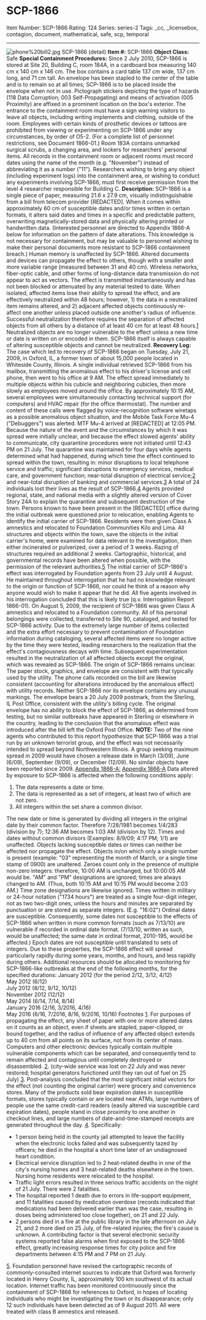 # SCP-1866
Item Number: SCP-1866
Rating: 124
Series: series-2
Tags: _cc, _licensebox, contagion, document, mathematical, safe, scp, temporal

---

![phone%20bill2.jpg](https://scp-wiki.wdfiles.com/local--files/scp-1866/phone%20bill2.jpg)
SCP-1866 (detail)
**Item #:** SCP-1866
**Object Class:** Safe
**Special Containment Procedures:** Since 2 July 2010, SCP-1866 is stored at Site 20, Building C, room 184A, in a cardboard box measuring 140 cm x 140 cm x 146 cm. The box contains a card table 137 cm wide, 137 cm long, and 71 cm tall. An envelope has been stapled to the center of the table and is to remain so at all times; SCP-1866 is to be placed inside the envelope when not in use. Pictograph stickers depicting the type of hazards (118 Data Corruption; 003 Self-Propagating) and means of activation (005 Proximity) are affixed in a prominent location on the box's exterior.
The entrance to the containment room must have a sign warning visitors to leave all objects, including writing implements and clothing, outside of the room. Employees with certain kinds of prosthetic devices or tattoos are prohibited from viewing or experimenting on SCP-1866 under any circumstances, by order of O5-2. (For a complete list of personnel restrictions, see Document 1866-01.) Room 183A contains unmarked surgical scrubs, a changing area, and lockers for researchers' personal items.
All records in the containment room or adjacent rooms must record dates using the name of the month (e.g. "November") instead of abbreviating it as a number ("11").
Researchers wishing to bring any object (including experiment logs) into the containment area, or wishing to conduct any experiments involving SCP-1866, must first receive permission from the level 4 researcher responsible for Building C.
**Description:** SCP-1866 is a single piece of paper, measuring 21.6 x 27.9 cm, visually indistinguishable from a bill from telecom provider [REDACTED]. When it comes within approximately 60 cm of susceptible dates and/or times written in certain formats, it alters said dates and times in a specific and predictable pattern, overwriting magnetically-stored data and physically altering printed or handwritten data. (Interested personnel are directed to Appendix 1866-A below for information on the pattern of date alterations. This knowledge is not necessary for containment, but may be valuable to personnel wishing to make their personal documents more resistant to SCP-1866 containment breach.) Human memory is unaffected by SCP-1866.
Altered documents and devices can propagate the effect to others, though with a smaller and more variable range (measured between 31 and 40 cm). Wireless networks, fiber-optic cable, and other forms of long-distance data transmission do not appear to act as vectors.
The effect is transmitted instantaneously and has not been blocked or attenuated by any material tested to date.
When isolated, affected items lose their ability to spread the effect, and are effectively neutralized within 48 hours; however, 1) the data in a neutralized item remains altered, and 2) adjacent affected objects continuously re-affect one another unless placed outside one another's radius of influence. Successful neutralization therefore requires the separation of affected objects from all others by a distance of at least 40 cm for at least 48 hours.[1](javascript:;) Neutralized objects are no longer vulnerable to the effect unless a new time or date is written on or encoded in them.
SCP-1866 itself is always capable of altering susceptible objects and cannot be neutralized.
**Recovery Log:**  
The case which led to recovery of SCP-1866 began on Tuesday, July 21, 2009, in Oxford, IL, a former town of about 15,000 people located in Whiteside County, Illinois. A single individual retrieved SCP-1866 from his mailbox, transmitting the anomalous effect to his driver's license and cell phone, then went to his office at 9 AM. The effect spread immediately to multiple objects within his cubicle and neighboring cubicles, then more slowly as employees moved around the office.
By approximately 10:15 AM, several employees were simultaneously contacting technical support (for computers) and HVAC repair (for the office thermostat). The number and content of these calls were flagged by voice-recognition software wiretaps as a possible anomalous object situation, and the Mobile Task Force Mu-4 ("Debuggers") was alerted.
MTF Mu-4 arrived at [REDACTED] at 12:05 PM. Because the nature of the event and the circumstances by which it was spread were initially unclear, and because the effect slowed agents' ability to communicate, city quarantine procedures were not initiated until 12:43 PM on 21 July. The quarantine was maintained for four days while agents determined what had happened, during which time the effect continued to spread within the town, resulting in: minor disruptions to local telephone service and traffic; significant disruptions to emergency services, medical care, and government function; near-total disruption of electrical service;[2](javascript:;) and near-total disruption of banking and commercial services.[3](javascript:;)
A total of 24 individuals lost their lives as the result of SCP-1866.[4](javascript:;)
Agents provided regional, state, and national media with a slightly altered version of Cover Story 24A to explain the quarantine and subsequent destruction of the town. Persons known to have been present in the [REDACTED] office during the initial outbreak were questioned prior to relocation, enabling Agents to identify the initial carrier of SCP-1866. Residents were then given Class A amnestics and relocated to Foundation Communities Kilo and Lima. All structures and objects within the town, save the objects in the initial carrier's home, were examined for data relevant to the investigation, then either incinerated or pulverized, over a period of 3 weeks. Razing of structures required an additional 2 weeks. Cartographic, historical, and governmental records have been altered when possible, with the permission of the relevant authorities.[5](javascript:;)
The initial carrier of SCP-1866's effect was interrogated by Foundation agents from 23 July until 4 August. He maintained throughout interrogation that he had no knowledge relevant to the origin or function of SCP-1866, nor could he think of a reason why anyone would wish to make it appear that he did. All five agents involved in his interrogation concluded that this is likely true (q.v. Interrogation Report 1866-01). On August 5, 2009, the recipient of SCP-1866 was given Class A amnestics and relocated to a Foundation community. All of his personal belongings were collected, transferred to Site 90, cataloged, and tested for SCP-1866 activity.
Due to the extremely large number of items collected and the extra effort necessary to prevent contamination of Foundation information during cataloging, several affected items were no longer active by the time they were tested, leading researchers to the realization that the effect's contagiousness decays with time. Subsequent experimentation resulted in the neutralization of all affected objects except the original, which was revealed as SCP-1866.
The origin of SCP-1866 remains unclear. The paper stock, graphics, and envelope are consistent with that typically used by the utility. The phone calls recorded on the bill are likewise consistent (accounting for alterations introduced by the anomalous effect) with utility records. Neither SCP-1866 nor its envelope contains any unusual markings. The envelope bears a 20 July 2009 postmark, from the Sterling, IL Post Office, consistent with the utility's billing cycle. The original envelope has no ability to block the effect of SCP-1866, as determined from testing, but no similar outbreaks have appeared in Sterling or elsewhere in the country, leading to the conclusion that the anomalous effect was introduced after the bill left the Oxford Post Office.
**NOTE:** Two of the nine agents who contributed to this report hypothesize that SCP-1866 was a trial run by an unknown terrorist group, and the effect was not necessarily intended to spread beyond Northwestern Illinois. A group seeking maximum spread in 2009 would have chosen a release date in March (3/09), June (6/09), September (9/09), or December (12/09).
No similar objects have been reported since 2009.
[Appendix 1866-A:](javascript:;)
[Appendix 1866-A](javascript:;)
Data altered by exposure to SCP-1866 is affected when the following conditions apply:
  1. The data represents a date or time.
  2. The data is represented as a set of integers, at least two of which are not zero.
  3. All integers within the set share a common divisor.

The new date or time is generated by dividing all integers in the original date by their common factor. Therefore 7/28/1981 becomes 1/4/283 (division by 7); 12:36 AM becomes 1:03 AM (division by 12). Times and dates without common divisors (Examples: 8/9/09; 4:17 PM; 1/1) are unaffected. Objects lacking susceptible dates or times can neither be affected nor propagate the effect.
Objects in/on which only a single number is present (example: "03" representing the month of March, or a single time stamp of 0900) are unaltered.
Zeroes count only in the presence of multiple non-zero integers: therefore, 10:00 AM is unchanged, but 10:00:05 AM would be.
"AM" and "PM" designations are ignored; times are always changed to AM. (Thus, both 10:15 AM and 10:15 PM would become 2:03 AM.) Time zone designations are likewise ignored.
Times written in military or 24-hour notation ("1734 hours") are treated as a single four-digit integer, not as two two-digit ones, unless the hours and minutes are separated by punctuation or are stored as separate integers. (E.g. "16:02")
Ordinal dates are susceptible. Consequently, some dates not susceptible to the effects of SCP-1866 when written in more common formats (such as 7/13/10) are vulnerable if recorded in ordinal date format. (7/13/10, written as such, would be unaffected; the same date in ordinal format, 2010-195, would be affected.) Epoch dates are not susceptible until translated to sets of integers.
Due to these properties, the SCP-1866 effect will spread particularly rapidly during some years, months, and hours, and less rapidly during others. Additional resources should be allocated to monitoring for SCP-1866-like outbreaks at the end of the following months, for the specified durations:
January 2012 (for the period 2/12, 3/12, 4/12)  
May 2012 (6/12)  
July 2012 (8/12, 9/12, 10/12)  
November 2012 (12/12)  
May 2014 (6/14, 7/14, 8/14)  
January 2016 (2/16, 3/2016, 4/16)  
May 2016 (6/16, 7/2016, 8/16, 9/2016, 10/16)
Footnotes
[1](javascript:;). For purposes of propagating the effect, any sheet of paper with one or more altered dates on it counts as an object, even if sheets are stapled, paper-clipped, or bound together, and the radius of influence of any affected object extends up to 40 cm from all points on its surface, not from its center of mass. Computers and other electronic devices typically contain multiple vulnerable components which can be separated, and consequently tend to remain affected and contagious until completely destroyed or disassembled.
[2](javascript:;). (city-wide service was lost on 22 July and was never restored; hospital generators functioned until they ran out of fuel on 25 July)
[3](javascript:;). Post-analysis concluded that the most significant initial vectors for the effect (not counting the original carrier) were grocery and convenience stores. Many of the products sold bear expiration dates in susceptible formats, stores typically contain or are located near ATMs, large numbers of people use the same credit-card readers (easily altered via susceptible card expiration dates), people stand in close proximity to one another in checkout lines, and large numbers of date-and-time-stamped receipts are generated throughout the day.
[4](javascript:;). Specifically: 
  * 1 person being held in the county jail attempted to leave the facility when the electronic locks failed and was subsequently tazed by officers; he died in the hospital a short time later of an undiagnosed heart condition.
  * Electrical service disruption led to 2 heat-related deaths in one of the city's nursing homes and 3 heat-related deaths elsewhere in the town. Nursing home residents were relocated to the hospital.
  * Traffic light errors resulted in three serious traffic accidents on the night of 21 July. There were 2 fatalities.
  * The hospital reported 1 death due to errors in life-support equipment, and 11 fatalities caused by medication overdose (records indicated that medications had been delivered earlier than was the case, resulting in doses being administered too close together), on 21 and 22 July.
  * 2 persons died in a fire at the public library in the late afternoon on July 21, and 2 more died on 25 July, of fire-related injuries; the fire's cause is unknown. A contributing factor is that several electronic security systems reported false alarms when first exposed to the SCP-1866 effect, greatly increasing response times for city police and fire departments between 4:15 PM and 7 PM on 21 July.

[5](javascript:;). Foundation personnel have revised the cartographic records of commonly-consulted internet sources to indicate that Oxford was formerly located in Henry County, IL, approximately 100 km southwest of its actual location. Internet traffic has been monitored continuously since the containment of SCP-1866 for references to Oxford, in hopes of locating individuals who might be investigating the town or its disappearance; only 12 such individuals have been detected as of 9 August 2011. All were treated with class B amnestics and released.
